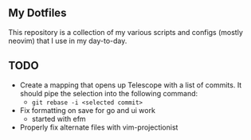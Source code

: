 ## My Dotfiles

This repository is a collection of my various scripts and configs (mostly neovim) that I use in my day-to-day.

## TODO

- Create a mapping that opens up Telescope with a list of commits. It should pipe the selection into the following command: 
    - `git rebase -i <selected commit>`
- Fix formatting on save for go and ui work
    - started with efm
- Properly fix alternate files with vim-projectionist
